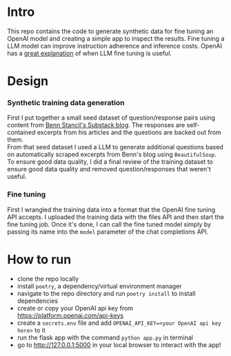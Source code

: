 # Intro

This repo contains the code to generate synthetic data for fine tuning an OpenAI model and creating a simple app to inspect the results.
Fine tuning a LLM model can improve instruction adherence and inference costs. OpenAI has a [great explanation](https://platform.openai.com/docs/guides/optimizing-llm-accuracy/fine-tuning) of when LLM fine tuning is useful.

# Design

### Synthetic training data generation

First I put together a small seed dataset of question/response pairs using content from [Benn Stancil's Substack blog](https://benn.substack.com/).
The responses are self-contained excerpts from his articles and the questions are backed out from them.  
From that seed dataset I used a LLM to generate additional questions based on automatically scraped excerpts from Benn's blog using `BeautifulSoup`.
To ensure good data quality, I did a final review of the training dataset to ensure good data quality and removed question/responses that weren't useful.

### Fine tuning

First I wrangled the training data into a format that the OpenAI fine tuning API accepts.
I uploaded the training data with the files API and then start the fine tuning job.
Once it's done, I can call the fine tuned model simply by passing its name into the `model` parameter of the chat completions API.

# How to run

* clone the repo locally
* install `poetry`, a dependency/virtual environment manager
* navigate to the repo directory and run `poetry install` to install dependencies
* create or copy your OpenAI api key from https://platform.openai.com/api-keys
* create a `secrets.env` file and add `OPENAI_API_KEY=<your OpenAI api key here>` to it
* run the flask app with the command `python app.py` in terminal
* go to http://127.0.0.1:5000 in your local browser to interact with the app!


